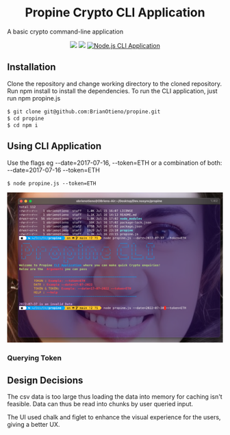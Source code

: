 <p align="center">
  <h1 align="center">Propine Crypto CLI Application</h1>
A basic crypto command-line application
</p>

<!-- Shields -->
<p align="center">
<a rel="license" href="http://creativecommons.org/licenses/by/"><img src="https://badgen.net/badge/License/ MIT/green"/></a>
<img src="https://badgen.net/badge/Last%20Update/Jul%202022/green" /> 
<a href="https://github.com/BrianOtieno/propine" target="_blank">
  <img src="https://badgen.net/badge/Propine/CLI Application/purple"  alt="Node.js CLI Application"/>
</a> 
</p>

<p>
  <h2>Installation</h2>

Clone the repository and change working directory to the cloned repository. Run npm install to install the dependencies. To run the CLI application, just run npm propine.js
```
$ git clone git@github.com:BrianOtieno/propine.git
$ cd propine
$ cd npm i 
```
</p> 



<p>
  <h2>Using CLI Application</h2>

Use the flags eg --date=2017-07-16, --token=ETH or a combination of both: --date=2017-07-16 --token=ETH
```
$ node propine.js --token=ETH
```
![Propine CLI](/propine/images/propine.png) 
</p> 

<p>
  <h3>Querying Token</h3>

</p>
<p>
  <h2>Design Decisions</h2>
The csv data is too large thus loading the data into memory for caching isn't feasible. Data can thus be read into chunks by user queried input.

The UI used chalk and figlet to enhance the visual experience for the users, giving a better UX.
</p>